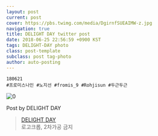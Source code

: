 ```yaml
---
layout: post
current: post
cover: https://pbs.twimg.com/media/DgirnfSUEAIMW-z.jpg
navigation: true
title: DELIGHT DAY twitter post
date: 2018-06-25 22:56:59 +0900 KST
tags: DELIGHT-DAY photo
class: post-template
subclass: post tag-photo
author: auto-posting
---
```


```  
180621   
#프로미스나인 #노지선 #fromis_9 #Rohjisun #두근두근  

```

![0](https://pbs.twimg.com/media/DgirnfSUEAIMW-z.jpg)


Post by DELIGHT DAY

> [DELIGHT DAY](https://twitter.com/delightday_JS)  
  로고크롭, 2차가공 금지